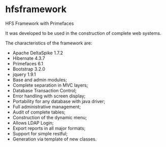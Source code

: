 # hfsframework
HFS Framework with Primefaces

It was developed to be used in the construction of complete web systems.

The characteristics of the framework are:

- Apache DeltaSpike 1.7.2
- Hibernate 4.3.7
- Primefaces 6.1
- Bootstrap 3.2.0
- jquery 1.9.1
- Base and admin modules;
- Complete separation in MVC layers;
- Database Transaction Control;
- Error handling with screen display;
- Portability for any database with java driver;
- Full administrative management;
- Audit of complete tables;
- Construction of the dynamic menu;
- Allows LDAP Login;
- Export reports in all major formats;
- Support for simple restful;
- Generation via template of new classes.
